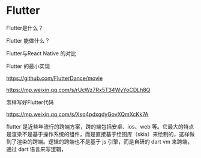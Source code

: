 # Flutter


Flutter是什么？



Flutter 能做什么？



Flutter与React Native 的对比



Flutter 的最小实现



https://github.com/FlutterDance/movie





https://mp.weixin.qq.com/s/rUcWz7Rx5T34WyYoCDLh8Q



怎样写好Flutter代码

https://mp.weixin.qq.com/s/Xsp4pdxqdyGovXQmXcKk7A





flutter 是近些年流行的跨端方案，跨的端包括安卓、ios、web 等。它最大的特点是渲染不是基于操作系统的组件，而是直接基于绘图库（skia）来绘制的，这样做到了渲染的跨端。逻辑的跨端也不是基于 js 引擎，而是自研的 dart vm 来跨端，通过 dart 语言来写逻辑，